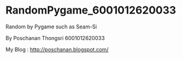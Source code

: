 # RandomPygame_6001012620033
Random by Pygame such as Seam-Si

By Poschanan Thongsri 6001012620033

My Blog : http://poschanan.blogspot.com/
